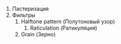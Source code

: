 1. Пастеризация 
2. Фильтры 
	1. Halftone pattern (Полутоновый узор)
		1. Raticulation (Ратикуляция)
	2. Grain (Зерно)